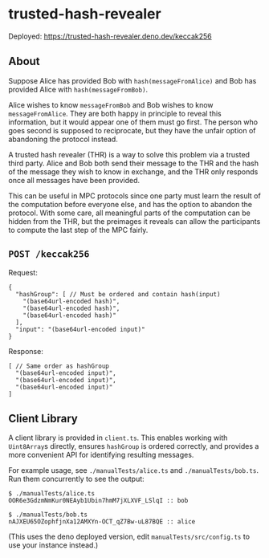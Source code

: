 # trusted-hash-revealer

Deployed: https://trusted-hash-revealer.deno.dev/keccak256

## About

Suppose Alice has provided Bob with `hash(messageFromAlice)` and Bob has
provided Alice with `hash(messageFromBob)`.

Alice wishes to know `messageFromBob` and Bob wishes to know `messageFromAlice`.
They are both happy in principle to reveal this information, but it would appear
one of them must go first. The person who goes second is supposed to
reciprocate, but they have the unfair option of abandoning the protocol instead.

A trusted hash revealer (THR) is a way to solve this problem via a trusted third
party. Alice and Bob both send their message to the THR and the hash of the
message they wish to know in exchange, and the THR only responds once all
messages have been provided.

This can be useful in MPC protocols since one party must learn the result of the
computation before everyone else, and has the option to abandon the protocol.
With some care, all meaningful parts of the computation can be hidden from the
THR, but the preimages it reveals can allow the participants to compute the last
step of the MPC fairly.

## `POST /keccak256`

Request:

```jsonc
{
  "hashGroup": [ // Must be ordered and contain hash(input)
    "(base64url-encoded hash)",
    "(base64url-encoded hash)",
    "(base64url-encoded hash)"
  ],
  "input": "(base64url-encoded input)"
}
```

Response:

```jsonc
[ // Same order as hashGroup
  "(base64url-encoded input)",
  "(base64url-encoded input)",
  "(base64url-encoded input)"
]
```

## Client Library

A client library is provided in `client.ts`. This enables working with
`Uint8Array`s directly, ensures `hashGroup` is ordered correctly, and provides a
more convenient API for identifying resulting messages.

For example usage, see `./manualTests/alice.ts` and `./manualTests/bob.ts`. Run
them concurrently to see the output:

```
$ ./manualTests/alice.ts
OOR6e3GdzmNmKur0NEAyb1Ubin7hmM7jXLXVF_LSlqI :: bob
```

```
$ ./manualTests/bob.ts  
nAJXEU65OZophfjnXa12AMXYn-OCT_qZ7Bw-uL87BQE :: alice
```

(This uses the deno deployed version, edit `manualTests/src/config.ts` to use
your instance instead.)
